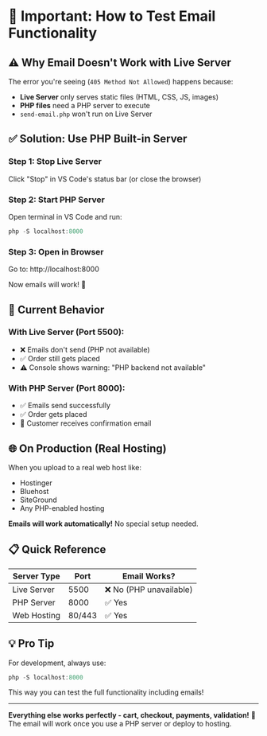 # 🚨 Important: How to Test Email Functionality

## ⚠️ Why Email Doesn't Work with Live Server

The error you're seeing (`405 Method Not Allowed`) happens because:
- **Live Server** only serves static files (HTML, CSS, JS, images)
- **PHP files** need a PHP server to execute
- `send-email.php` won't run on Live Server

## ✅ Solution: Use PHP Built-in Server

### Step 1: Stop Live Server
Click "Stop" in VS Code's status bar (or close the browser)

### Step 2: Start PHP Server
Open terminal in VS Code and run:
```powershell
php -S localhost:8000
```

### Step 3: Open in Browser
Go to: http://localhost:8000

Now emails will work! 📧

## 🎯 Current Behavior

### With Live Server (Port 5500):
- ❌ Emails don't send (PHP not available)
- ✅ Order still gets placed
- ⚠️ Console shows warning: "PHP backend not available"

### With PHP Server (Port 8000):
- ✅ Emails send successfully
- ✅ Order gets placed
- 🎉 Customer receives confirmation email

## 🌐 On Production (Real Hosting)

When you upload to a real web host like:
- Hostinger
- Bluehost
- SiteGround
- Any PHP-enabled hosting

**Emails will work automatically!** No special setup needed.

## 📋 Quick Reference

| Server Type | Port | Email Works? |
|------------|------|--------------|
| Live Server | 5500 | ❌ No (PHP unavailable) |
| PHP Server | 8000 | ✅ Yes |
| Web Hosting | 80/443 | ✅ Yes |

## 💡 Pro Tip

For development, always use:
```powershell
php -S localhost:8000
```

This way you can test the full functionality including emails!

---

**Everything else works perfectly - cart, checkout, payments, validation!** 🎉
The email will work once you use a PHP server or deploy to hosting.
